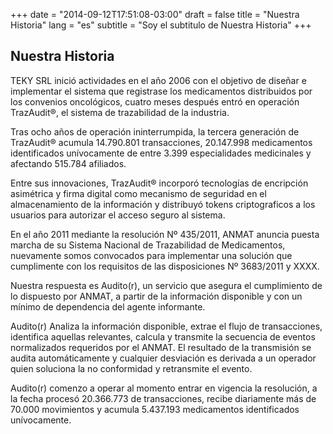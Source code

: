 +++
date = "2014-09-12T17:51:08-03:00"
draft = false
title = "Nuestra Historia"
lang = "es"
subtitle = "Soy el subtitulo de Nuestra Historia"
+++

## Nuestra Historia

TEKY SRL inició actividades en el año 2006 con el objetivo de diseñar e implementar el sistema que registrase los medicamentos distribuidos por los convenios oncológicos, cuatro meses después entró en operación TrazAudit®, el sistema de trazabilidad de la industria.

Tras ocho años de operación ininterrumpida, la tercera generación de TrazAudit® acumula 14.790.801 transacciones,  20.147.998 medicamentos identificados unívocamente de entre 3.399 especialidades medicinales y afectando 515.784 afiliados.

Entre sus innovaciones, TrazAudit® incorporó tecnologías de encripción asimétrica y firma digital como mecanismo de seguridad en el almacenamiento de la información y distribuyó tokens criptograficos a los usuarios para autorizar el acceso seguro al sistema.

En el año 2011 mediante la resolución Nº 435/2011, ANMAT anuncia puesta marcha de su Sistema Nacional de Trazabilidad de Medicamentos, nuevamente somos convocados para implementar una solución que cumplimente con los requisitos de las disposiciones  Nº 3683/2011 y XXXX.

Nuestra respuesta es Audito(r), un servicio que asegura el cumplimiento de lo dispuesto por ANMAT, a partir de la información disponible y con un mínimo de dependencia del agente informante.

Audito(r) Analiza la información disponible, extrae el flujo de transacciones, identifica aquellas relevantes, calcula y transmite la secuencia de eventos normalizados requeridos por el ANMAT. El resultado de la transmisión se audita automáticamente y cualquier desviación es derivada a un operador quien soluciona la no conformidad y retransmite el evento.

Audito(r) comenzo a operar al momento entrar en vigencia la resolución, a la fecha procesó 20.366.773 de transacciones, recibe diariamente más de 70.000 movimientos y acumula 5.437.193 medicamentos identificados unívocamente.